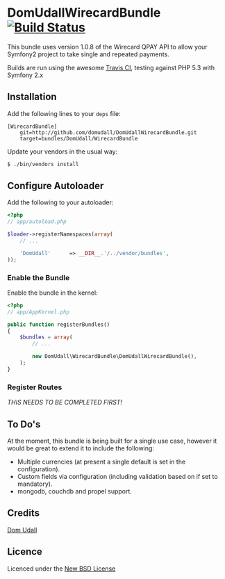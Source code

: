 # DomUdallWirecardBundle [![Build Status](https://secure.travis-ci.org/domudall/DomUdallWirecardBundle.png)](http://travis-ci.org/domudall/DomUdallWirecardBundle)

This bundle uses version 1.0.8 of the Wirecard QPAY API to allow your Symfony2 project to take single and repeated payments.

Builds are run using the awesome [Travis CI](http://travis-ci.org/), testing against PHP 5.3 with Symfony 2.x

## Installation

Add the following lines to your ``deps`` file:

```
[WirecardBundle]
    git=http://github.com/domudall/DomUdallWirecardBundle.git
    target=bundles/DomUdall/WirecardBundle
```

Update your vendors in the usual way:

``` bash
$ ./bin/vendors install
```

## Configure Autoloader

Add the following to your autoloader:

``` php
<?php
// app/autoload.php

$loader->registerNamespaces(array(
    // ...

    'DomUdall'      => __DIR__.'/../vendor/bundles',
));
```

### Enable the Bundle

Enable the bundle in the kernel:

``` php
<?php
// app/AppKernel.php

public function registerBundles()
{
    $bundles = array(
        // ...

        new DomUdall\WirecardBundle\DomUdallWirecardBundle(),
    );
}
```

### Register Routes

*THIS NEEDS TO BE COMPLETED FIRST!*

## To Do's

At the moment, this bundle is being built for a single use case, however it would be great to extend it to include the following:

* Multiple currencies (at present a single default is set in the configuration).
* Custom fields via configuration (including validation based on if set to mandatory).
* mongodb, couchdb and propel support.

## Credits

[Dom Udall](https://github.com/domudall/)

## Licence
Licenced under the [New BSD License](http://opensource.org/licenses/bsd-license.php)